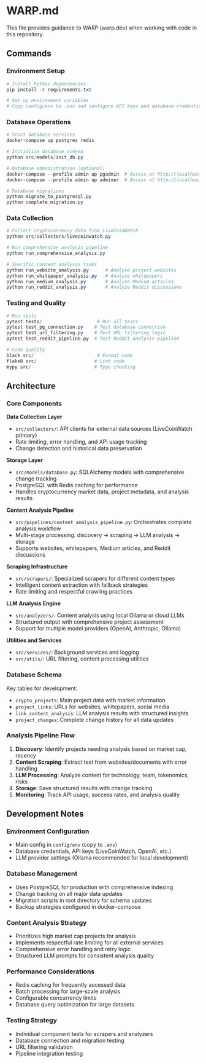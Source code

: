 # WARP.md

This file provides guidance to WARP (warp.dev) when working with code in this repository.

## Commands

### Environment Setup
```powershell
# Install Python dependencies
pip install -r requirements.txt

# Set up environment variables
# Copy config/env to .env and configure API keys and database credentials
```

### Database Operations
```powershell
# Start database services
docker-compose up postgres redis

# Initialize database schema
python src/models/init_db.py

# Database administration (optional)
docker-compose --profile admin up pgadmin  # Access at http://localhost:5050
docker-compose --profile admin up adminer  # Access at http://localhost:8080

# Database migrations
python migrate_to_postgresql.py
python complete_migration.py
```

### Data Collection
```powershell
# Collect cryptocurrency data from LiveCoinWatch
python src/collectors/livecoinwatch.py

# Run comprehensive analysis pipeline
python run_comprehensive_analysis.py

# Specific content analysis tasks
python run_website_analysis.py      # Analyze project websites
python run_whitepaper_analysis.py   # Analyze whitepapers
python run_medium_analysis.py       # Analyze Medium articles
python run_reddit_analysis.py       # Analyze Reddit discussions
```

### Testing and Quality
```powershell
# Run tests
pytest tests/                    # Run all tests
pytest test_pg_connection.py    # Test database connection
pytest test_url_filtering.py    # Test URL filtering logic
pytest test_reddit_pipeline.py  # Test Reddit analysis pipeline

# Code quality
black src/                       # Format code
flake8 src/                     # Lint code
mypy src/                       # Type checking
```

## Architecture

### Core Components

**Data Collection Layer**
- `src/collectors/`: API clients for external data sources (LiveCoinWatch primary)
- Rate limiting, error handling, and API usage tracking
- Change detection and historical data preservation

**Storage Layer** 
- `src/models/database.py`: SQLAlchemy models with comprehensive change tracking
- PostgreSQL with Redis caching for performance
- Handles cryptocurrency market data, project metadata, and analysis results

**Content Analysis Pipeline**
- `src/pipelines/content_analysis_pipeline.py`: Orchestrates complete analysis workflow
- Multi-stage processing: discovery → scraping → LLM analysis → storage
- Supports websites, whitepapers, Medium articles, and Reddit discussions

**Scraping Infrastructure**
- `src/scrapers/`: Specialized scrapers for different content types
- Intelligent content extraction with fallback strategies
- Rate limiting and respectful crawling practices

**LLM Analysis Engine**
- `src/analyzers/`: Content analysis using local Ollama or cloud LLMs
- Structured output with comprehensive project assessment
- Support for multiple model providers (OpenAI, Anthropic, Ollama)

**Utilities and Services**
- `src/services/`: Background services and logging
- `src/utils/`: URL filtering, content processing utilities

### Database Schema

Key tables for development:
- `crypto_projects`: Main project data with market information
- `project_links`: URLs for websites, whitepapers, social media
- `link_content_analysis`: LLM analysis results with structured insights
- `project_changes`: Complete change history for all data updates

### Analysis Pipeline Flow

1. **Discovery**: Identify projects needing analysis based on market cap, recency
2. **Content Scraping**: Extract text from websites/documents with error handling
3. **LLM Processing**: Analyze content for technology, team, tokenomics, risks
4. **Storage**: Save structured results with change tracking
5. **Monitoring**: Track API usage, success rates, and analysis quality

## Development Notes

### Environment Configuration
- Main config in `config/env` (copy to `.env`)
- Database credentials, API keys (LiveCoinWatch, OpenAI, etc.)
- LLM provider settings (Ollama recommended for local development)

### Database Management
- Uses PostgreSQL for production with comprehensive indexing
- Change tracking on all major data updates
- Migration scripts in root directory for schema updates
- Backup strategies configured in docker-compose

### Content Analysis Strategy
- Prioritizes high market cap projects for analysis
- Implements respectful rate limiting for all external services  
- Comprehensive error handling and retry logic
- Structured LLM prompts for consistent analysis quality

### Performance Considerations
- Redis caching for frequently accessed data
- Batch processing for large-scale analysis
- Configurable concurrency limits
- Database query optimization for large datasets

### Testing Strategy
- Individual component tests for scrapers and analyzers
- Database connection and migration testing
- URL filtering validation
- Pipeline integration testing